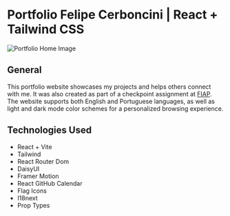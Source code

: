 # Portfolio Felipe Cerboncini | React + Tailwind CSS

![Portfolio Home Image](https://i.imgur.com/ObsveNK.jpeg)

## General

This portfolio website showcases my projects and helps others connect with me. It was also created as part of a checkpoint assignment at [FIAP](https://www.fiap.com.br/). The website supports both English and Portuguese languages, as well as light and dark mode color schemes for a personalized browsing experience.

## Technologies Used

- React + Vite
- Tailwind
- React Router Dom
- DaisyUI
- Framer Motion
- React GitHub Calendar
- Flag Icons
- I18next
- Prop Types
